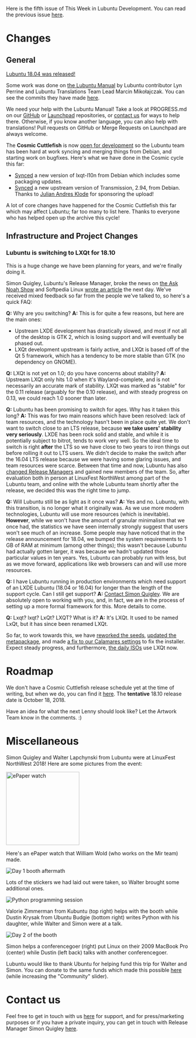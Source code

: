 Here is the fifth issue of This Week in Lubuntu Development. You can read the previous issue [here](https://lubuntu.me/this-week-in-lubuntu-development-4/).

# Changes

## General

[Lubuntu 18.04 was released!](https://lubuntu.me/bionic-released/)

Some work was done on [the Lubuntu Manual](https://manual.lubuntu.me/) by Lubuntu contributor Lyn Perrine and Lubuntu Translations Team Lead Marcin Mikołajczak. You can see the commits they have made [here](https://github.com/lubuntu-team/lubuntu-manual/compare/d977ae6493c9312ca7c89abfafce5b16c598dac6...9c251f8c01b5dc2fa41ad1f35300d766908ac3da).

We need your help with the Lubuntu Manual! Take a look at PROGRESS.md on our [GitHub](https://github.com/lubuntu-team/lubuntu-manual) or [Launchpad](https://code.launchpad.net/~lubuntu-wiki-docs/lubuntu-manual/+git/lubuntu-manual) repositories, or [contact us](https://lubuntu.me/links/) for ways to help there. Otherwise, if you know another language, you can also help with translations! Pull requests on GitHub or Merge Requests on Launchpad are always welcome.

The **Cosmic Cuttlefish** is now [open for development](https://lists.ubuntu.com/archives/lubuntu-devel/2018-May/001173.html) so the Lubuntu team has been hard at work syncing and merging things from Debian, and starting work on bugfixes. Here's what we have done in the Cosmic cycle this far:

 * [Synced](https://launchpad.net/ubuntu/+source/lxqt-l10n/0.12.0-5) a new version of lxqt-l10n from Debian which includes some packaging updates.
 * [Synced](https://launchpad.net/ubuntu/+source/transmission/2.94-1) a new upstream version of Transmission, 2.94, from Debian. Thanks to [Julian Andres Klode](https://launchpad.net/~juliank) for sponsoring the upload!

A lot of core changes have happened for the Cosmic Cuttlefish this far which may affect Lubuntu; far too many to list here. Thanks to everyone who has helped open up the archive this cycle!

## Infrastructure and Project Changes

### Lubuntu is switching to LXQt for 18.10

This is a huge change we have been planning for years, and we're finally doing it.

Simon Quigley, Lubuntu's Release Manager, broke the news on [the Ask Noah Show](http://podcast.asknoahshow.com/63) and Softpedia Linux [wrote an article](https://news.softpedia.com/news/lubuntu-is-finally-moving-to-lxqt-by-default-with-the-lubuntu-18-10-release-520951.shtml) the next day. We've received mixed feedback so far from the people we've talked to, so here's a quick FAQ:

**Q:** Why are you switching? **A:** This is for quite a few reasons, but here are the main ones:

 * Upstream LXDE development has drastically slowed, and most if not all of the desktop is GTK 2, which is losing support and will eventually be phased out.
 * LXQt development upstream is fairly active, and LXQt is based off of the Qt 5 framework, which has a tendency to be more stable than GTK (no dependency on GNOME).

**Q:** LXQt is not yet on 1.0; do you have concerns about stability? **A:** Upstream LXQt only hits 1.0 when it's Wayland-complete, and is not necessarily an accurate mark of stability. LXQt was marked as "stable" for the 0.11 release (arguably for the 0.10 release), and with steady progress on 0.13, we could reach 1.0 sooner than later.

**Q:** Lubuntu has been promising to switch for ages. Why has it taken this long? **A:** This was for two main reasons which have been resolved: lack of team resources, and the technology hasn't been in place quite yet. We don't want to switch close to an LTS release, because **we take users' stability very seriously**. LXDE has been rock solid and stable, and while it is potentially subject to bitrot, tends to work very well. So the ideal time to switch is right **after** the LTS so we have close to two years to iron things out before rolling it out to LTS users. We didn't decide to make the switch after the 16.04 LTS release because we were having some glaring issues, and team resources were scarce. Between that time and now, Lubuntu has also [changed Release Managers](https://lists.ubuntu.com/archives/lubuntu-devel/2017-February/000968.html) and gained new members of the team. So, after evaluation both in person at LinuxFest NorthWest among part of the Lubuntu team, and online with the whole Lubuntu team shortly after the release, we decided this was the right time to jump.

**Q:** Will Lubuntu still be as light as it once was? **A:** Yes and no. Lubuntu, with this transition, is no longer what it originally was. As we use more modern technologies, Lubuntu will use more resources (which is inevitable). **However**, while we won't have the amount of granular minimalism that we once had, the statistics we have seen internally strongly suggest that users won't see much of an increase. Some people may have noticed that in the release announcement for 18.04, we bumped the system requirements to 1 GB of RAM at minimum (among other things); this wasn't because Lubuntu had actually gotten larger, it was because we hadn't updated those particular values in ten years. Yes, Lubuntu can probably run with less, but as we move forward, applications like web browsers can and will use more resources.

**Q:** I have Lubuntu running in production environments which need support of an LXDE Lubuntu (18.04 or 16.04) for longer than the length of the support cycle. Can I still get support? **A:** [Contact Simon Quigley](mailto:tsimonq2@lubuntu.me). We are absolutely open to working with you, and, in fact, we are in the process of setting up a more formal framework for this. More details to come.

**Q:** Lxqt? lxqt? LxQt? LXQT? What is it? **A:** It's LXQt. It used to be named LxQt, but it has since been renamed LXQt.

So far, to work towards this, we have [reworked the seeds](https://github.com/lubuntu-team/lubuntu-seeds/compare/99390b0315d02f368ba75275f107b83336fe1033...a91c70bc6fdf76aef5da04bc8bf9605267824955), [updated the metapackage](https://launchpad.net/ubuntu/+source/lubuntu-meta/1.0), and made [a fix to our Calamares settings](https://launchpad.net/ubuntu/+source/calamares-settings-ubuntu/2) to fix the installer. Expect steady progress, and furthermore, [the daily ISOs](http://cdimage.ubuntu.com/lubuntu/daily-live/current/) use LXQt now.

# Roadmap

We don't have a Cosmic Cuttlefish release schedule yet at the time of writing, but when we do, you can find it [here](https://wiki.ubuntu.com/CosmicCuttlefish/ReleaseSchedule). The **tentative** 18.10 release date is October 18, 2018.

Have an idea for what the next Lenny should look like? Let the Artwork Team know in the comments. :)

# Miscellaneous

Simon Quigley and Walter Lapchynski from Lubuntu were at LinuxFest NorthWest 2018! Here are some pictures from the event:

<img src="https://pictor.ialis.me/media_attachments/files/001/113/047/original/c7a6fdd90eede72e.jpg" alt="ePaper watch" width="200px"/>

Here's an ePaper watch that William Wold (who works on the Mir team) made.

![Day 1 booth aftermath](https://pictor.ialis.me/media_attachments/files/001/113/082/original/12a1b5414fd20476.jpg)

Lots of the stickers we had laid out were taken, so Walter brought some additional ones.

![Python programming session](https://pictor.ialis.me/media_attachments/files/001/113/096/original/e68247b54a24f48b.jpg)

Valorie Zimmerman from Kubuntu (top right) helps with the booth while Dustin Krysak from Ubuntu Budgie (bottom right) writes Python with his daughter, while Walter and Simon were at a talk.

![Day 2 of the booth](https://pictor.ialis.me/media_attachments/files/001/118/419/original/b0de66a8e2d770b7.jpeg)

Simon helps a conferencegoer (right) put Linux on their 2009 MacBook Pro (center) while Dustin (left back) talks with another conferencegoer.

Lubuntu would like to thank Ubuntu for helping fund this trip for Walter and Simon. You can donate to the same funds which made this possible [here](https://www.ubuntu.com/download/desktop/contribute) (while increasing the "Community" slider).

# Contact us

Feel free to get in touch with us [here](https://lubuntu.me/links/) for support, and for press/marketing purposes or if you have a private inquiry, you can get in touch with Release Manager Simon Quigley [here](mailto:tsimonq2@lubuntu.me).
